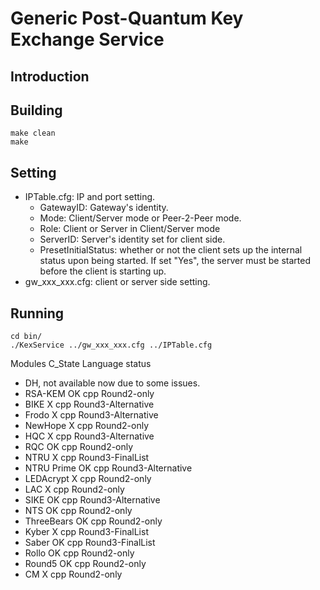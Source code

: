 
# Generic Post-Quantum Key Exchange Service

## Introduction

## Building
```shell
make clean
make
```

## Setting
- IPTable.cfg: IP and port setting.
    - GatewayID: Gateway's identity.
    - Mode: Client/Server mode or Peer-2-Peer mode.
    - Role: Client or Server in Client/Server mode
    - ServerID: Server's identity set for client side.
    - PresetInitialStatus: whether or not the client sets up the internal status upon being started. If set "Yes", the server must be started before the client is starting up.
- gw_xxx_xxx.cfg: client or server side setting.

## Running
```shell
cd bin/
./KexService ../gw_xxx_xxx.cfg ../IPTable.cfg
```

  
Modules		C_State	Language	status
- DH, not available now due to some issues.
- RSA-KEM	OK	cpp		Round2-only
- BIKE 		X	cpp		Round3-Alternative
- Frodo 	X	cpp		Round3-Alternative		
- NewHope 	X	cpp		Round2-only
- HQC 		X	cpp		Round3-Alternative
- RQC		OK	cpp		Round2-only
- NTRU 		X	cpp		Round3-FinalList
- NTRU Prime	OK	cpp		Round3-Alternative
- LEDAcrypt 	X	cpp		Round2-only
- LAC 		X	cpp		Round2-only
- SIKE		OK	cpp		Round3-Alternative
- NTS		OK	cpp		Round2-only
- ThreeBears	OK	cpp		Round2-only
- Kyber 	X	cpp		Round3-FinalList
- Saber		OK	cpp		Round3-FinalList
- Rollo		OK	cpp		Round2-only
- Round5	OK	cpp		Round2-only
- CM 		X	cpp		Round2-only

